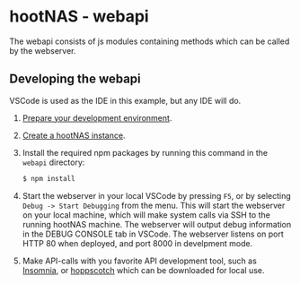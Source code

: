 # hootNAS - webapi

The webapi consists of js modules containing methods which can be called by the 
webserver. 

## Developing the webapi

VSCode is used as the IDE in this example, but any IDE will do.

1.  [Prepare your development environment](/documentation/prepare-development-environment.md).

2.  [Create a hootNAS instance](/documentation/create-hootnas-instance.md).

3.  Install the required npm packages by running this command in the 
    `webapi` directory:

    ```sh
    $ npm install
    ```

4.  Start the webserver in your local VSCode by pressing `F5`, or by selecting 
    `Debug -> Start Debugging` from the menu. This will start the webserver on 
    your local machine, which will make system calls via SSH to the running 
    hootNAS machine. The webserver will output debug information in the DEBUG 
    CONSOLE tab in VSCode. The webserver listens on port HTTP 80 when deployed, 
    and port 8000 in develpment mode.

5.  Make API-calls with you favorite API development tool, such as 
    [Insomnia](https://insomnia.rest/), or [hoppscotch](https://hoppscotch.io/)
    which can be downloaded for local use.


